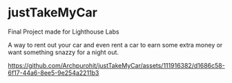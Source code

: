 # justTakeMyCar
Final Project made for Lighthouse Labs

A way to rent out your car and even rent a car to earn some extra money or want something snazzy for a  night out. 


https://github.com/Archpurohit/justTakeMyCar/assets/111916382/d1686c58-6f17-44a6-8ee5-9e254a2211b3

